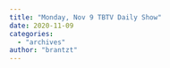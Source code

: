 ```yaml
---
title: "Monday, Nov 9 TBTV Daily Show"
date: 2020-11-09
categories: 
  - "archives"
author: "brantzt"
---
```



